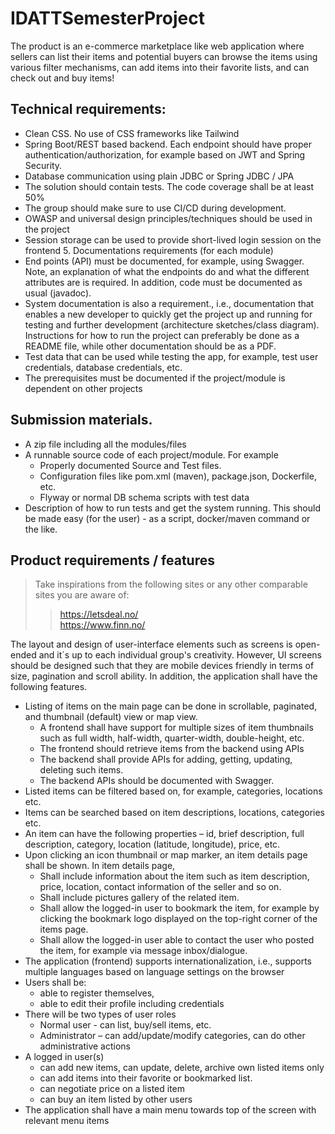 # IDATTSemesterProject
The product is an e-commerce marketplace like web application where sellers can list their items and potential buyers can browse the items using various filter mechanisms, can add items into their favorite lists, and can check out and buy items!

## Technical requirements:  
- Clean CSS. No use of CSS frameworks like Tailwind  
- Spring Boot/REST based backend. Each endpoint should have proper authentication/authorization, for example based on JWT and Spring Security.  
- Database communication using plain JDBC or Spring JDBC / JPA   
- The solution should contain tests. The code coverage shall be at least 50%   
- The group should make sure to use CI/CD during development.   
- OWASP and universal design principles/techniques should be used in the project  
- Session storage can be used to provide short-lived login session on the frontend 5. Documentations requirements (for each module)  
- End points (API) must be documented, for example, using Swagger. Note, an explanation of what the endpoints do and what the different attributes are is required.     In addition, code must be documented as usual (javadoc).  
- System documentation is also a requirement., i.e., documentation that enables a new developer to quickly get the project up and running for testing and further       development (architecture sketches/class diagram). Instructions for how to run the project can preferably be done as a README file, while other documentation           should be as a PDF.  
- Test data that can be used while testing the app, for example, test user credentials, database credentials, etc.  
- The prerequisites must be documented if the project/module is dependent on other projects  

## Submission materials.   
- A zip file including all the modules/files  
- A runnable source code of each project/module. For example  
  - Properly documented Source and Test files.   
  - Configuration files like pom.xml (maven), package.json, Dockerfile, etc.   
  - Flyway or normal DB schema scripts with test data  
- Description of how to run tests and get the system running. This should be made easy (for the user) - as a script, docker/maven command or the like.  

## Product requirements / features  

> Take inspirations from the following sites or any other comparable sites you are aware of:
>> https://letsdeal.no/  
>> https://www.finn.no/   
  
The layout and design of user-interface elements such as screens is open-ended and it´s up to each individual group's creativity. However, UI screens should be designed such that they are mobile devices friendly in terms of size, pagination and scroll ability. In addition, the application shall have the following features. 

- Listing of items on the main page can be done in scrollable, paginated, and thumbnail (default) view or map view.   
  - A frontend shall have support for multiple sizes of item thumbnails such as full width, half-width, quarter-width, double-height, etc.   
  - The frontend should retrieve items from the backend using APIs  
  - The backend shall provide APIs for adding, getting, updating, deleting such items.   
  - The backend APIs should be documented with Swagger.  
- Listed items can be filtered based on, for example, categories, locations etc.  
- Items can be searched based on item descriptions, locations, categories etc.  
- An item can have the following properties – id, brief description, full description, category, location (latitude, longitude), price, etc.  
- Upon clicking an icon thumbnail or map marker, an item details page shall be shown. In item details page,  
  - Shall include information about the item such as item description, price, location, contact information of the seller and so on.   
  - Shall include pictures gallery of the related item.  
  - Shall allow the logged-in user to bookmark the item, for example by clicking the bookmark logo displayed on the top-right corner of the items page.  
  - Shall allow the logged-in user able to contact the user who posted the item, for example via message inbox/dialogue.  
- The application (frontend) supports internationalization, i.e., supports multiple languages based on language settings on the browser  
- Users shall be:   
  - able to register themselves,   
  - able to edit their profile including credentials  
- There will be two types of user roles  
  - Normal user - can list, buy/sell items, etc.  
  - Administrator – can add/update/modify categories, can do other administrative actions  
- A logged in user(s)  
  - can add new items, can update, delete, archive own listed items only  
  - can add items into their favorite or bookmarked list.  
  - can negotiate price on a listed item   
  - can buy an item listed by other users  
- The application shall have a main menu towards top of the screen with relevant menu items  
